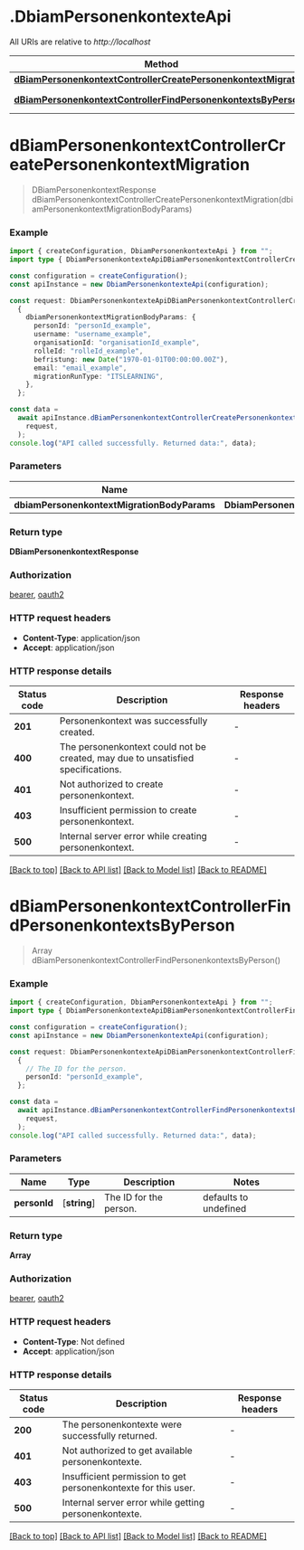 # .DbiamPersonenkontexteApi

All URIs are relative to _http://localhost_

| Method                                                                                                                                                       | HTTP request                                  | Description |
| ------------------------------------------------------------------------------------------------------------------------------------------------------------ | --------------------------------------------- | ----------- |
| [**dBiamPersonenkontextControllerCreatePersonenkontextMigration**](DbiamPersonenkontexteApi.md#dBiamPersonenkontextControllerCreatePersonenkontextMigration) | **POST** /api/dbiam/personenkontext           |
| [**dBiamPersonenkontextControllerFindPersonenkontextsByPerson**](DbiamPersonenkontexteApi.md#dBiamPersonenkontextControllerFindPersonenkontextsByPerson)     | **GET** /api/dbiam/personenkontext/{personId} |

# **dBiamPersonenkontextControllerCreatePersonenkontextMigration**

> DBiamPersonenkontextResponse dBiamPersonenkontextControllerCreatePersonenkontextMigration(dbiamPersonenkontextMigrationBodyParams)

### Example

```typescript
import { createConfiguration, DbiamPersonenkontexteApi } from "";
import type { DbiamPersonenkontexteApiDBiamPersonenkontextControllerCreatePersonenkontextMigrationRequest } from "";

const configuration = createConfiguration();
const apiInstance = new DbiamPersonenkontexteApi(configuration);

const request: DbiamPersonenkontexteApiDBiamPersonenkontextControllerCreatePersonenkontextMigrationRequest =
  {
    dbiamPersonenkontextMigrationBodyParams: {
      personId: "personId_example",
      username: "username_example",
      organisationId: "organisationId_example",
      rolleId: "rolleId_example",
      befristung: new Date("1970-01-01T00:00:00.00Z"),
      email: "email_example",
      migrationRunType: "ITSLEARNING",
    },
  };

const data =
  await apiInstance.dBiamPersonenkontextControllerCreatePersonenkontextMigration(
    request,
  );
console.log("API called successfully. Returned data:", data);
```

### Parameters

| Name                                        | Type                                        | Description | Notes |
| ------------------------------------------- | ------------------------------------------- | ----------- | ----- |
| **dbiamPersonenkontextMigrationBodyParams** | **DbiamPersonenkontextMigrationBodyParams** |             |

### Return type

**DBiamPersonenkontextResponse**

### Authorization

[bearer](README.md#bearer), [oauth2](README.md#oauth2)

### HTTP request headers

- **Content-Type**: application/json
- **Accept**: application/json

### HTTP response details

| Status code | Description                                                                      | Response headers |
| ----------- | -------------------------------------------------------------------------------- | ---------------- |
| **201**     | Personenkontext was successfully created.                                        | -                |
| **400**     | The personenkontext could not be created, may due to unsatisfied specifications. | -                |
| **401**     | Not authorized to create personenkontext.                                        | -                |
| **403**     | Insufficient permission to create personenkontext.                               | -                |
| **500**     | Internal server error while creating personenkontext.                            | -                |

[[Back to top]](#) [[Back to API list]](README.md#documentation-for-api-endpoints) [[Back to Model list]](README.md#documentation-for-models) [[Back to README]](README.md)

# **dBiamPersonenkontextControllerFindPersonenkontextsByPerson**

> Array<DBiamPersonenkontextResponse> dBiamPersonenkontextControllerFindPersonenkontextsByPerson()

### Example

```typescript
import { createConfiguration, DbiamPersonenkontexteApi } from "";
import type { DbiamPersonenkontexteApiDBiamPersonenkontextControllerFindPersonenkontextsByPersonRequest } from "";

const configuration = createConfiguration();
const apiInstance = new DbiamPersonenkontexteApi(configuration);

const request: DbiamPersonenkontexteApiDBiamPersonenkontextControllerFindPersonenkontextsByPersonRequest =
  {
    // The ID for the person.
    personId: "personId_example",
  };

const data =
  await apiInstance.dBiamPersonenkontextControllerFindPersonenkontextsByPerson(
    request,
  );
console.log("API called successfully. Returned data:", data);
```

### Parameters

| Name         | Type         | Description            | Notes                 |
| ------------ | ------------ | ---------------------- | --------------------- |
| **personId** | [**string**] | The ID for the person. | defaults to undefined |

### Return type

**Array<DBiamPersonenkontextResponse>**

### Authorization

[bearer](README.md#bearer), [oauth2](README.md#oauth2)

### HTTP request headers

- **Content-Type**: Not defined
- **Accept**: application/json

### HTTP response details

| Status code | Description                                                    | Response headers |
| ----------- | -------------------------------------------------------------- | ---------------- |
| **200**     | The personenkontexte were successfully returned.               | -                |
| **401**     | Not authorized to get available personenkontexte.              | -                |
| **403**     | Insufficient permission to get personenkontexte for this user. | -                |
| **500**     | Internal server error while getting personenkontexte.          | -                |

[[Back to top]](#) [[Back to API list]](README.md#documentation-for-api-endpoints) [[Back to Model list]](README.md#documentation-for-models) [[Back to README]](README.md)
